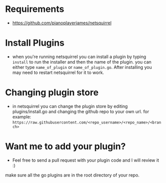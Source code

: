 # Requirements
- https://github.com/pianoplayerjames/netsquirrel

# Install Plugins
- when you're running netsquirrel you can install a plugin by typing ```install``` to run the installer and then the name of the plugin. you can either type ```name_of_plugin``` or ```name_of_plugin.go```. After installing you may need to restart netsquirrel for it to work.

# Changing plugin store
- in netsquirrel you can change the plugin store by editing plugins/install.go and changing the github repo to your own url. for example: ```https://raw.githubusercontent.com/<repo_username>/<repo_name>/<branch>```

# Want me to add your plugin?
- Feel free to send a pull request with your plugin code and I will review it :)

make sure all the go plugins are in the root directory of your repo.
